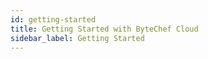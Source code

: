 ```yaml
---
id: getting-started
title: Getting Started with ByteChef Cloud
sidebar_label: Getting Started
---
```

